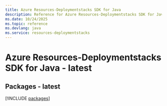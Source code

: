 ```yaml
---
title: Azure Resources-Deploymentstacks SDK for Java
description: Reference for Azure Resources-Deploymentstacks SDK for Java
ms.date: 10/24/2025
ms.topic: reference
ms.devlang: java
ms.service: resources-deploymentstacks
---
```

# Azure Resources-Deploymentstacks SDK for Java - latest
## Packages - latest
[!INCLUDE [packages](resources-deploymentstacks-index.md)]